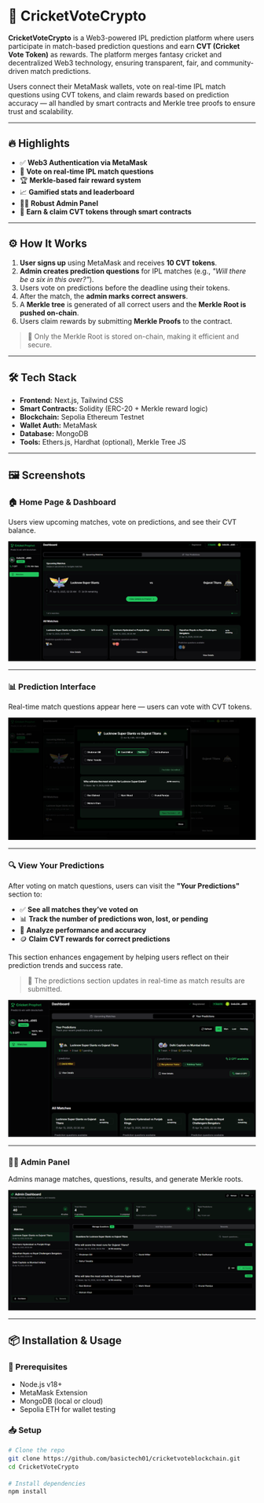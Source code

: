 # 🏏 CricketVoteCrypto

**CricketVoteCrypto** is a Web3-powered IPL prediction platform where users participate in match-based prediction questions and earn **CVT (Cricket Vote Token)** as rewards. The platform merges fantasy cricket and decentralized Web3 technology, ensuring transparent, fair, and community-driven match predictions.

Users connect their MetaMask wallets, vote on real-time IPL match questions using CVT tokens, and claim rewards based on prediction accuracy — all handled by smart contracts and Merkle tree proofs to ensure trust and scalability.

---

## 🔥 Highlights

- ✅ **Web3 Authentication via MetaMask**
- 🎯 **Vote on real-time IPL match questions**
- 🏆 **Merkle-based fair reward system**
- 📈 **Gamified stats and leaderboard**
- 🧑‍💼 **Robust Admin Panel**
- 💸 **Earn & claim CVT tokens through smart contracts**

---

## ⚙️ How It Works

1. **User signs up** using MetaMask and receives **10 CVT tokens**.
2. **Admin creates prediction questions** for IPL matches (e.g., *"Will there be a six in this over?"*).
3. Users vote on predictions before the deadline using their tokens.
4. After the match, the **admin marks correct answers**.
5. A **Merkle tree** is generated of all correct users and the **Merkle Root is pushed on-chain**.
6. Users claim rewards by submitting **Merkle Proofs** to the contract.

> 🔐 Only the Merkle Root is stored on-chain, making it efficient and secure.

---

## 🛠 Tech Stack

- **Frontend:** Next.js, Tailwind CSS
- **Smart Contracts:** Solidity (ERC-20 + Merkle reward logic)
- **Blockchain:** Sepolia Ethereum Testnet
- **Wallet Auth:** MetaMask
- **Database:** MongoDB
- **Tools:** Ethers.js, Hardhat (optional), Merkle Tree JS

---

## 🖼 Screenshots

### 🏠 Home Page & Dashboard  

Users view upcoming matches, vote on predictions, and see their CVT balance.

![Home Page](./public/home.png)

---

### 📊 Prediction Interface  

Real-time match questions appear here — users can vote with CVT tokens.

![Predictions](./public/predictions.png)

---

### 🔍 View Your Predictions

After voting on match questions, users can visit the **"Your Predictions"** section to:

- ✅ **See all matches they’ve voted on**
- 📊 **Track the number of predictions won, lost, or pending**
- 🧠 **Analyze performance and accuracy**
- 🪙 **Claim CVT rewards for correct predictions**

This section enhances engagement by helping users reflect on their prediction trends and success rate.

> 🔁 The predictions section updates in real-time as match results are submitted.

![Your Predictions](./public/viewPrediction.png) 

---

### 🧑‍💼 Admin Panel  

Admins manage matches, questions, results, and generate Merkle roots.

![Admin Panel](./public/admin.png)

---

## 📦 Installation & Usage

### 🔧 Prerequisites

- Node.js v18+
- MetaMask Extension
- MongoDB (local or cloud)
- Sepolia ETH for wallet testing

### 📥 Setup

```bash
# Clone the repo
git clone https://github.com/basictech01/cricketvoteblockchain.git
cd CricketVoteCrypto

# Install dependencies
npm install
